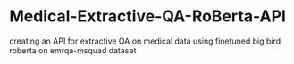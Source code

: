 # Medical-Extractive-QA-RoBerta-API
creating an API for extractive QA on medical data using finetuned big bird roberta on emrqa-msquad dataset
